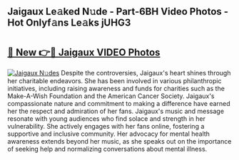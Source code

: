 ## Jaigaux Le𝚊ked N𝚞de - Part-6BH Video Photos - Hot Onlyf𝚊ns Le𝚊ks jUHG3

# <h2><a href="http://ab34416.deff.icu/?id=Jaigaux">🔗 New 👉🔴 Jaigaux VIDEO Photos</a></h2>

[![Jaigaux N𝚞des](https://i.imgur.com/rIISA9y.gif)](http://ab34416.deff.icu/?id=Jaigaux)
Despite the controversies, Jaigaux's heart shines through her charitable endeavors. She has been involved in various philanthropic initiatives, including raising awareness and funds for charities such as the Make-A-Wish Foundation and the American Cancer Society. Jaigaux's compassionate nature and commitment to making a difference have earned her the respect and admiration of her fans. Jaigaux's music and message resonate with young audiences who find solace and strength in her vulnerability. She actively engages with her fans online, fostering a supportive and inclusive community. Her advocacy for mental health awareness extends beyond her music, as she speaks out on the importance of seeking help and normalizing conversations about mental illness.
